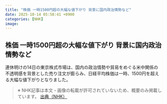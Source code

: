```yaml
---
title: "株価 一時1500円超の大幅な値下がり 背景に国内政治情勢など"
date: 2025-10-14 05:58:41 +0900
categories: [NHK]
image: 
---
```

## 株価 一時1500円超の大幅な値下がり 背景に国内政治情勢など

連休明けの14日の東京株式市場は、国内の政治情勢や貿易をめぐる米中関係の不透明感を背景とした売り注文が膨らみ、日経平均株価は一時、1500円を超える大幅な値下がりとなりました。

> ※ NHK記事は本文・画像の転載が許可されていないため、概要のみ掲載しています。
[出典（NHK）](http://www3.nhk.or.jp/news/html/20251014/k10014948711000.html)
